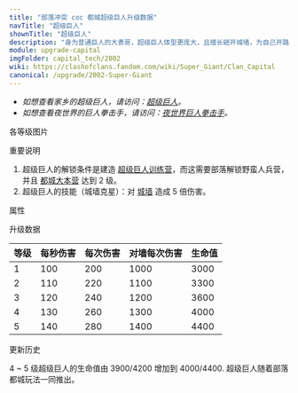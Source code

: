```yaml
---
title: "部落冲突 coc 都城超级巨人升级数据"
navTitle: "超级巨人"
shownTitle: "超级巨人"
description: "身为普通巨人的大表哥，超级巨人体型更庞大，且擅长砸开城墙，为自己开路。他们的腰带是在村庄每年的大胃王比赛中赢得的。"
module: upgrade-capital
imgFolder: capital_tech/2002
wiki: https://clashofclans.fandom.com/wiki/Super_Giant/Clan_Capital
canonical: /upgrade/2002-Super-Giant
---
```


- *如想查看家乡的超级巨人，请访问：[超级巨人](/upgrade/0602-Super-Giant)。*
- *如想查看夜世界的巨人拳击手，请访问：[夜世界巨人拳击手](/upgrade/1002-Boxer-Giant)。*

<UnitInfo :folder="$frontmatter.imgFolder" imgSrc="Super_Giant_info.png" :imgAlt="$frontmatter.navTitle" :description="$frontmatter.description" />

<SmallTitle>各等级图片</SmallTitle>

<Panel>
    <UnitImgGroup :folder="$frontmatter.imgFolder">
        <UnitImg imgTitle="所有等级" imgSrc="Super_Giant1.png" />
    </UnitImgGroup>
</Panel>

<SmallTitle>重要说明</SmallTitle>

1. 超级巨人的解锁条件是建造 [超级巨人训练营](/upgrade/2342-Super-Giant-Barracks)，而这需要部落解锁野蛮人兵营，并且 [都城大本营](/upgrade/2400-Capital-Hall) 达到 2 级。
2. 超级巨人的技能（城墙克星）：对 [城墙](/upgrade/2200-Walls) 造成 5 倍伤害。

<SmallTitle>属性</SmallTitle>

<UnitProperties>
    <UnitProperty pKey="攻击偏好" pValue="无" />
    <UnitProperty pKey="伤害类型" pValue="单体伤害" />
    <UnitProperty pKey="攻击的目标" pValue="仅地面目标" />
    <UnitProperty pKey="配兵人口" pValue="10" />
    <UnitProperty pKey="防守人口" pValue="10" />
    <UnitProperty pKey="移动速度" pValue="1.1 格/秒" />
    <UnitProperty pKey="攻击速度" pValue="2 秒/次" />
    <UnitProperty pKey="攻击距离" pValue="0.75 格" />
</UnitProperties>

<SmallTitle>升级数据</SmallTitle>

<UnitTable>

| 等级 | 每秒伤害 | 每次伤害 | 对墙每次伤害 | 生命值 |
| ---- |  ----   |  ----   |     ----    |  ----  |
|   1  |   100   |   200   |     1000    |  3000  |
|   2  |   110   |   220   |     1100    |  3300  |
|   3  |   120   |   240   |     1200    |  3600  |
|   4  |   130   |   260   |     1300    |  4000  |
|   5  |   140   |   280   |     1400    |  4400  |
</UnitTable>

<SmallTitle>更新历史</SmallTitle>

<Timeline>
    <TimelineItem date="2023/09/14">
        <TimelineRow>4 ~ 5 级超级巨人的生命值由 3900/4200 增加到 4000/4400.</TimelineRow>
    </TimelineItem>
    <TimelineItem date="2022/05/02">
        <TimelineRow>超级巨人随着部落都城玩法一同推出。</TimelineRow>
    </TimelineItem>
    <TimelineItem :historyBottom="true" />
</Timeline>
